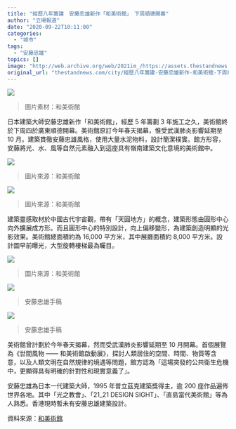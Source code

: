 ```yaml
---
title: "經歷八年籌建　安藤忠雄新作「和美術館」　下周順德開幕"
author: "立場報道"
date: "2020-09-22T10:11:00"
categories:
  - "城市"
tags:
  - "安藤忠雄"
topics: []
image: "http://web.archive.org/web/2021im_/https://assets.thestandnews.com/media/photos/Untitled-2-01_WkSrO_fyDlqYY.png"
original_url: "thestandnews.com/city/經歷八年籌建-安藤忠雄新作-和美術館-下周順德開幕"
---
```

![](http://web.archive.org/web/2021im_/https://assets.thestandnews.com/media/photos/Untitled-2-01_WkSrO_fyDlqYY.png)
> 圖片素材：和美術館

日本建築大師安藤忠雄新作「和美術館」，經歷 5 年籌劃 3 年施工之久，美術館終於下周四於廣東順德開幕。美術館原訂今年春天揭幕，惟受武漢肺炎影響延期至 10 月。建築貫徹安藤忠雄風格，使用大量水泥物料，設計簡潔樸實。館方形容，安藤將光、水、風等自然元素融入到這座具有嶺南建築文化意境的美術館中。

![](http://web.archive.org/web/2021im_/https://assets.thestandnews.com/media/photos/2019122453044801_dX9Gn_KcCwSxO.jpg)
> 圖片來源：和美術館

![](http://web.archive.org/web/2021im_/https://assets.thestandnews.com/media/photos/GGJHqvZSQI9RlIDOp3O6o3mH6gcOny3SrxpYRa8aWEU_iFefB_xqBlhHs.jpeg)
> 圖片來源：和美術館

建築靈感取材於中國古代宇宙觀，帶有「天圓地方」的概念，建築形態由圓形中心向外擴展成方形。而且圓形中心的特別設計，向上偏移變形，為建築創造明顯的光影效果。美術館總面積約為 16,000 平方米，其中展廳面積約 8,000 平方米。設計圖早前曝光，大型旋轉樓梯最為矚目。

![](http://web.archive.org/web/2021im_/https://assets.thestandnews.com/media/photos/TFMmNBmOg743RAlU3PxwLbw--XOHn-mocgswQnILMEI_qyXKk_dZABTjk.jpeg)
> 圖片來源：和美術館

![](http://web.archive.org/web/2021im_/https://assets.thestandnews.com/media/photos/2019122450922577_u4N0e_PxB2kBj.jpg)
> 安藤忠雄手稿

![](http://web.archive.org/web/2021im_/https://assets.thestandnews.com/media/photos/2019122450927917_hyIpp_sL4bULZ.jpg)
> 安藤忠雄手稿

美術館曾計劃於今年春天揭幕，然而受武漢肺炎影響延期至 10 月開幕。首個展覽為《世間風物 —— 和美術館啟動展》，探討人類居住的空間、時間、物質等含意，以及人類文明在自然規律的境遇等問題，館方認為「這場突發的公共衛生危機中，更顯得具有明確的針對性和現實意義了」。

安藤忠雄為日本一代建築大師，1995 年普立茲克建築獎得主，逾 200 座作品遍佈世界各地。其中「光之教會」、「21\_21 DESIGN SIGHT」、「直島當代美術館」等為人熟悉。香港現時暫未有安藤忠雄建築設計。

資料來源：[和美術館](http://web.archive.org/web/20211229132657/https://hem.org/)